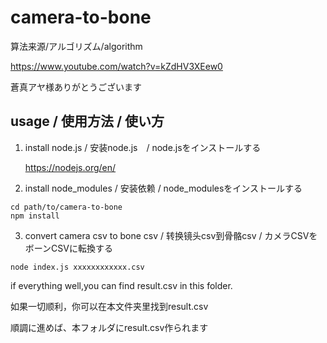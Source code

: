 # camera-to-bone

算法来源/アルゴリズム/algorithm 

https://www.youtube.com/watch?v=kZdHV3XEew0

蒼真アヤ様ありがとうございます

## usage / 使用方法 / 使い方 

1. install node.js / 安装node.js　/ node.jsをインストールする

    https://nodejs.org/en/

2. install node_modules / 安装依赖 / node_modulesをインストールする

```
cd path/to/camera-to-bone
npm install
```

3. convert camera csv to bone csv / 转换镜头csv到骨骼csv / カメラCSVをボーンCSVに転換する

```
node index.js xxxxxxxxxxxx.csv
```

if everything well,you can find result.csv in this folder.

如果一切顺利，你可以在本文件夹里找到result.csv

順調に進めば、本フォルダにresult.csv作られます


